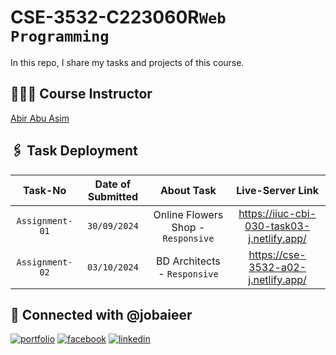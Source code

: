 # CSE-3532-C223060R`Web Programming`

In this repo, I share my tasks and projects of this course.

## 👨🏻‍🏫 Course Instructor

[Abir Abu Asim](https://github.com/abirAbuAsim)

## 🖇️ Task Deployment

|     Task-No     | Date of Submitted |             About Task             |              Live-Server Link              |
| :-------------: | :---------------: | :--------------------------------: | :----------------------------------------: |
| `Assignment-01` |   `30/09/2024`    | Online Flowers Shop - `Responsive` | https://iiuc-cbi-030-task03-j.netlify.app/ |
| `Assignment-02` |   `03/10/2024`    |    BD Architects - `Responsive`    |    https://cse-3532-a02-j.netlify.app/     |

## 🔗 Connected with @jobaieer

[![portfolio](https://img.shields.io/badge/my_portfolio-000?style=for-the-badge&logo=ko-fi&logoColor=white)](https://jobaieer.surge.sh)
[![facebook](https://img.shields.io/badge/facebook-316FF6?style=for-the-badge&logo=facebook&logoColor=white)](https://facebook.com/jobaieerofficial)
[![linkedin](https://img.shields.io/badge/linkedin-0A66C2?style=for-the-badge&logo=linkedin&logoColor=white)](https://www.linkedin.com/in/jobaieer)
